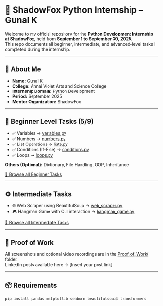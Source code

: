 # 🐍 ShadowFox Python Internship – Gunal K

Welcome to my official repository for the **Python Development Internship at ShadowFox**, held from **September 1 to September 30, 2025**.  
This repo documents all beginner, intermediate, and advanced-level tasks I completed during the internship.

---

## 🔗 About Me
- **Name:** Gunal K  
- **College:** Annai Violet Arts and Science College  
- **Internship Domain:** Python Development  
- **Period:** September 2025  
- **Mentor Organization:** ShadowFox

---

## 🧩 Beginner Level Tasks (5/9)
- ✅ Variables → [variables.py](https://github.com/Thegunal/ShadowFox_Python_Intership/blob/main/ShadowFox_Python_Internship/Beginner_Tasks/variables.py)
- ✅ Numbers → [numbers.py](https://github.com/Thegunal/ShadowFox_Python_Intership/blob/main/ShadowFox_Python_Internship/Beginner_Tasks/numbers.py)
- ✅ List Operations → [lists.py](https://github.com/Thegunal/ShadowFox_Python_Intership/blob/main/ShadowFox_Python_Internship/Beginner_Tasks/lists.py)
- ✅ Conditions (If-Else) → [conditions.py](https://github.com/Thegunal/ShadowFox_Python_Intership/blob/main/ShadowFox_Python_Internship/Beginner_Tasks/conditions.py)
- ✅ Loops → [loops.py](https://github.com/Thegunal/ShadowFox_Python_Intership/blob/main/ShadowFox_Python_Internship/Beginner_Tasks/loops.py)

**Others (Optional):** Dictionary, File Handling, OOP, Inheritance

[📂 Browse all Beginner Tasks](https://github.com/Thegunal/ShadowFox_Python_Intership/tree/main/ShadowFox_Python_Internship/Beginner_Tasks)

---

## ⚙️ Intermediate Tasks
- 🌐 Web Scraper using BeautifulSoup → [web_scraper.py](https://github.com/Thegunal/ShadowFox_Python_Intership/blob/main/ShadowFox_Python_Internship/Intermediate_Tasks/web_scraper.py)
- 🎮 Hangman Game with CLI interaction → [hangman_game.py](https://github.com/Thegunal/ShadowFox_Python_Intership/blob/main/ShadowFox_Python_Internship/Intermediate_Tasks/hangman_game.py)

[📂 Browse all Intermediate Tasks](https://github.com/Thegunal/ShadowFox_Python_Intership/tree/main/ShadowFox_Python_Internship/Intermediate_Tasks)

---

## 📸 Proof of Work
All screenshots and optional video recordings are in the [Proof_of_Work/](https://github.com/Thegunal/ShadowFox_Python_Intership/tree/main/ShadowFox_Python_Internship/Proof_of_Work) folder.  
LinkedIn posts available here → [Insert your post link]

---

## 📦 Requirements
```bash
pip install pandas matplotlib seaborn beautifulsoup4 transformers
